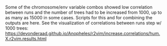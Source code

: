 Some of the chromosome/env variable combos showed low correlation between runs and the number of trees had to be increased from 1000, up to as many as 15000 in some cases. Scripts for this and for combining the outputs are here.  See the visualization of correlations between runs step w/ 1000 trees: https://devonderaad.github.io/Anopheles/r2vim/increase.correlations/hum.X.r2vim.results.html
